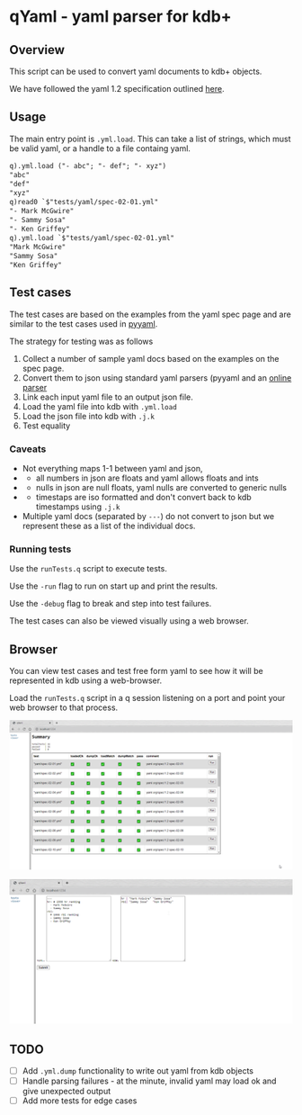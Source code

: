 # qYaml - yaml parser for kdb+

## Overview

This script can be used to convert yaml documents to kdb+ objects.

We have followed the yaml 1.2 specification outlined [here](https://yaml.org/spec/1.2/spec.html).

## Usage

The main entry point is `.yml.load`. This can take a list of strings, which must be valid yaml, or a handle to a file containg yaml.

```
q).yml.load ("- abc"; "- def"; "- xyz")
"abc"
"def"
"xyz"
q)read0 `$"tests/yaml/spec-02-01.yml"
"- Mark McGwire"
"- Sammy Sosa"
"- Ken Griffey"
q).yml.load `$"tests/yaml/spec-02-01.yml"
"Mark McGwire"
"Sammy Sosa"
"Ken Griffey"
```

## Test cases

The test cases are based on the examples from the yaml spec page and are similar to the test cases used in [pyyaml](https://github.com/yaml/pyyaml).

The strategy for testing was as follows

1. Collect a number of sample yaml docs based on the examples on the spec page.
2. Convert them to json using standard yaml parsers (pyyaml and an [online parser](https://yaml-online-parser.appspot.com/)
3. Link each input yaml file to an output json file.
4. Load the yaml file into kdb with `.yml.load`
5. Load the json file into kdb with `.j.k`
6. Test equality

### Caveats

* Not everything maps 1-1 between yaml and json, 
* * all numbers in json are floats and yaml allows floats and ints
* * nulls in json are null floats, yaml nulls are converted to generic nulls
* * timestaps are iso formatted and don't convert back to kdb timestamps using `.j.k`
* Multiple yaml docs (separated by `---`) do not convert to json but we represent these as a list of the individual docs.

### Running tests

Use the `runTests.q` script to execute tests.

Use the `-run` flag to run on start up and print the results.

Use the `-debug` flag to break and step into test failures.

The test cases can also be viewed visually using a web browser.

## Browser

You can view test cases and test free form yaml to see how it will be represented in kdb using a web-browser.

Load the `runTests.q` script in a q session listening on a port and point your web browser to that process.

![Browser tests](imgs/tests_browser.png)

![Browser viewer](imgs/viewer_browser.png)

## TODO

- [ ] Add `.yml.dump` functionality to write out yaml from kdb objects
- [ ] Handle parsing failures - at the minute, invalid yaml may load ok and give unexpected output
- [ ] Add more tests for edge cases
